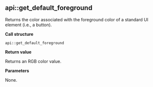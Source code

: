 ## api\::get\_default\_foreground

Returns the color associated with the foreground color of a standard UI element (i.e., a button).

**Call structure**

`api::get_default_foreground`

**Return value**

Returns an RGB color value.

**Parameters**

None.